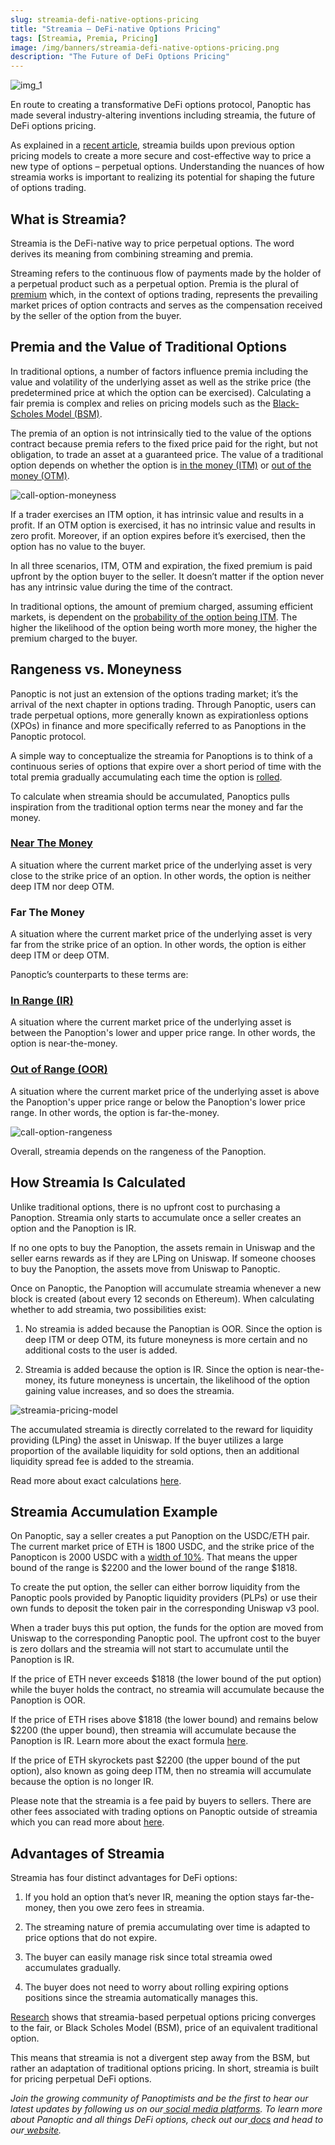 ```yaml
---
slug: streamia-defi-native-options-pricing
title: "Streamia — DeFi-native Options Pricing"
tags: [Streamia, Premia, Pricing]
image: /img/banners/streamia-defi-native-options-pricing.png
description: "The Future of DeFi Options Pricing"
---
```


![img_1](./streamia-defi-native-options-pricing.png)


En route to creating a transformative DeFi options protocol, Panoptic has made several industry-altering inventions including streamia, the future of DeFi options pricing. 


As explained in a [recent article](https://panoptic.xyz/blog/black-scholes-streamia-defi-options-pricing-models), streamia builds upon previous option pricing models to create a more secure and cost-effective way to price a new type of options – perpetual options. Understanding the nuances of how streamia works is important to realizing its potential for shaping the future of options trading.


<!--truncate-->


## What is Streamia? 


Streamia is the DeFi-native way to price perpetual options. The word derives its meaning from combining streaming and premia. 


Streaming refers to the continuous flow of payments made by the holder of a perpetual product such as a perpetual option. Premia is the plural of [premium](https://panoptic.xyz/docs/terms/premium) which, in the context of options trading, represents the prevailing market prices of option contracts and serves as the compensation received by the seller of the option from the buyer.


## Premia and the Value of Traditional Options


In traditional options, a number of factors influence premia including the value and volatility of the underlying asset as well as the strike price (the predetermined price at which the option can be exercised). Calculating a fair premia is complex and relies on pricing models such as the [Black-Scholes Model (BSM)](https://panoptic.xyz/blog/black-scholes-streamia-defi-options-pricing-models). 


The premia of an option is not intrinsically tied to the value of the options contract because premia refers to the fixed price paid for the right, but not obligation, to trade an asset at a guaranteed price. The value of a traditional option depends on whether the option is [in the money (ITM)](https://panoptic.xyz/docs/terms/in_the_money) or [out of the money (OTM)](https://panoptic.xyz/docs/terms/out_of_the_money). 


![call-option-moneyness](./call-option-moneyness.png)


If a trader exercises an ITM option, it has intrinsic value and results in a profit. If an OTM option is exercised, it has no intrinsic value and results in zero profit. Moreover, if an option expires before it’s exercised, then the option has no value to the buyer.


In all three scenarios, ITM, OTM and expiration, the fixed premium is paid upfront by the option buyer to the seller. It doesn’t matter if the option never has any intrinsic value during the time of the contract. 


In traditional options, the amount of premium charged, assuming efficient markets, is dependent on the [probability of the option being ITM](https://panoptic.xyz/research/defi-option-strangle-straddle#delta-as-the-probability-of-being-itm). The higher the likelihood of the option being worth more money, the higher the premium charged to the buyer.


## Rangeness vs. Moneyness


Panoptic is not just an extension of the options trading market; it’s the arrival of the next chapter in options trading. Through Panoptic, users can trade perpetual options, more generally known as expirationless options (XPOs) in finance and more specifically referred to as Panoptions in the Panoptic protocol.


A simple way to conceptualize the streamia for Panoptions is to think of a continuous series of options that expire over a short period of time with the total premia gradually accumulating each time the option is [rolled](https://www.tastylive.com/definitions/rolling-options). 


To calculate when streamia should be accumulated, Panoptics pulls inspiration from the traditional option terms near the money and far the money.



### **[Near The Money](https://www.investopedia.com/terms/n/near-the-money.asp)**


A situation where the current market price of the underlying asset is very close to the strike price of an option. In other words, the option is neither deep ITM nor deep OTM.


### **Far The Money**

A situation where the current market price of the underlying asset is very far from the strike price of an option. In other words, the option is either deep ITM or deep OTM.


Panoptic’s counterparts to these terms are: 


### **[In Range (IR)](https://panoptic.xyz/docs/terms/in_range)**


A situation where the current market price of the underlying asset is between the Panoption's lower and upper price range. In other words, the option is near-the-money.


### **[Out of Range (OOR)](https://panoptic.xyz/docs/terms/out_of_range)**


A situation where the current market price of the underlying asset is above the Panoption's upper price range or below the Panoption's lower price range. In other words, the option is far-the-money. 


![call-option-rangeness](./call-option-rangeness.png)


Overall, streamia depends on the rangeness of the Panoption.


## How Streamia Is Calculated


Unlike traditional options, there is no upfront cost to purchasing a Panoption. Streamia only starts to accumulate once a seller creates an option and the Panoption is IR. 


If no one opts to buy the Panoption, the assets remain in Uniswap and the seller earns rewards as if they are LPing on Uniswap. If someone chooses to buy the Panoption, the assets move from Uniswap to Panoptic. 


Once on Panoptic, the Panoption will accumulate streamia whenever a new block is created  (about every 12 seconds on Ethereum). When calculating whether to add streamia, two possibilities exist: 


1. No streamia is added because the Panoptian is OOR. Since the option is deep ITM or deep OTM, its future moneyness is more certain and no additional costs to the user is added. 


2. Streamia is added because the option is IR. Since the option is near-the-money, its future moneyness is uncertain, the likelihood of the option gaining value increases, and so does the streamia.


![streamia-pricing-model](./streamia-pricing-model.png)


The accumulated streamia is directly correlated to the reward for liquidity providing (LPing) the asset in Uniswap. If the buyer utilizes a large proportion of the available liquidity for sold options, then an additional liquidity spread fee is added to the streamia.


Read more about exact calculations [here](https://panoptic.xyz/docs/panoptic-protocol/premium).


## Streamia Accumulation Example


On Panoptic, say a seller creates a put Panoption on the USDC/ETH pair. The current market price of ETH is 1800 USDC, and the strike price of the Panopticon is 2000 USDC with a [width of 10%](https://panoptic.xyz/research/uniswap-lp-calculate-price-range). That means the upper bound of the range is $2200 and the lower bound of the range $1818. 


To create the put option, the seller can either borrow liquidity from the Panoptic pools provided by Panoptic liquidity providers (PLPs) or use their own funds to deposit the token pair in the corresponding Uniswap v3 pool. 


When a trader buys this put option, the funds for the option are moved from Uniswap to the corresponding Panoptic pool. The upfront cost to the buyer is zero dollars and the streamia will not start to accumulate until the Panoption is IR.


If the price of ETH never exceeds $1818 (the lower bound of the put option) while the buyer holds the contract, no streamia will accumulate because the Panoption is OOR.
 

If the price of ETH rises above $1818 (the lower bound) and remains below $2200 (the upper bound), then streamia will accumulate because the Panoption is IR. Learn more about the exact formula [here](https://panoptic.xyz/docs/panoptic-protocol/premium).


If the price of ETH skyrockets past $2200 (the upper bound of the put option), also known as going deep ITM, then no streamia will accumulate because the option is no longer IR. 


Please note that the streamia is a fee paid by buyers to sellers. There are other fees associated with trading options on Panoptic outside of streamia which you can read more about [here](https://panoptic.xyz/docs/faq/#fees).


## Advantages of Streamia


Streamia has four distinct advantages for DeFi options:


1. If you hold an option that’s never IR, meaning the option stays far-the-money, then you owe zero fees in streamia. 


2. The streaming nature of premia accumulating over time is adapted to price options that do not expire.


3. The buyer can easily manage risk since total streamia owed accumulates gradually.


4. The buyer does not need to worry about rolling expiring options positions since the streamia automatically manages this.


[Research](https://paper.panoptic.xyz) shows that streamia-based perpetual options pricing converges to the fair, or Black Scholes Model (BSM), price of an equivalent traditional option. 


This means that streamia is not a divergent step away from the BSM, but rather an adaptation of traditional options pricing. In short, streamia is built for pricing perpetual DeFi options. 


_Join the growing community of Panoptimists and be the first to hear our latest updates by following us on our[ social media platforms](https://links.panoptic.xyz/all). To learn more about Panoptic and all things DeFi options, check out our[ docs](https://panoptic.xyz/docs/intro) and head to our[ website](https://panoptic.xyz/)._


